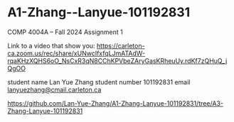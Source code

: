 # A1-Zhang--Lanyue-101192831
COMP 4004A – Fall 2024 Assignment 1

Link to a video that show you: https://carleton-ca.zoom.us/rec/share/xUNwcIfxfqLJmATAdW-rqaKHzXQHS6oO_NsCxR3qN8CChKPVbeZAryGasKRheuUy.rdKf7zQHuQ_jQgOO

student name Lan Yue Zhang student number 101192831 email lanyuezhang@cmail.carleton.ca 

https://github.com/Lan-Yue-Zhang/A1-Zhang-Lanyue-101192831/tree/A3-Zhang-Lanyue-101192831
